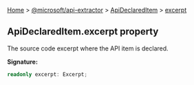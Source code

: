 [Home](./index) &gt; [@microsoft/api-extractor](./api-extractor.md) &gt; [ApiDeclaredItem](./api-extractor.apideclareditem.md) &gt; [excerpt](./api-extractor.apideclareditem.excerpt.md)

## ApiDeclaredItem.excerpt property

The source code excerpt where the API item is declared.

<b>Signature:</b>

```typescript
readonly excerpt: Excerpt;
```
